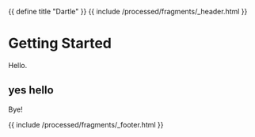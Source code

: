 {{ define title "Dartle" }}
{{ include /processed/fragments/_header.html }}
# Getting Started


Hello.

## yes hello


Bye!

{{ include /processed/fragments/_footer.html }}